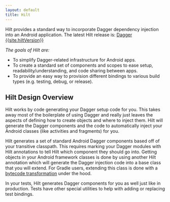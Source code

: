 ```yaml
---
layout: default
title: Hilt
---
```


Hilt provides a standard way to incorporate Dagger
dependency injection into an Android application. The latest Hilt release is: <a href="https://github.com/google/dagger/releases/latest">Dagger {{site.hiltVersion}}</a>

*The goals of Hilt are:*

*   To simplify Dagger-related infrastructure for Android apps.
*   To create a standard set of components and scopes to ease setup,
    readability/understanding, and code sharing between apps.
*   To provide an easy way to provision different bindings to various build
    types (e.g. testing, debug, or release).

## Hilt Design Overview

Hilt works by code generating your Dagger setup code for you. This takes away
most of the boilerplate of using Dagger and really just leaves the aspects of
defining how to create objects and where to inject them. Hilt will generate the
Dagger components and the code to automatically inject your Android classes
(like activities and fragments) for you.

Hilt generates a set of standard Android Dagger components based off of your
transitive classpath. This requires marking your Dagger modules with Hilt
annotations to tell Hilt which component they should go into. Getting objects in
your Android framework classes is done by using another Hilt annotation which
will generate the Dagger injection code into a base class that you will extend.
For Gradle users, extending this class is done with a
[bytecode transformation](gradle-setup.md#hilt-gradle-plugin) under the hood.

In your tests, Hilt generates Dagger components for you as well just like in
production. Tests have other special utilities to help with adding or replacing
test bindings.
